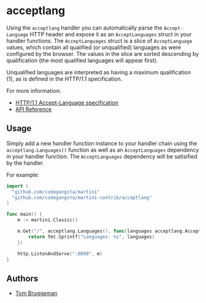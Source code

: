 # acceptlang
Using the `acceptlang` handler you can automatically parse the `Accept-Language` HTTP header and expose it as an `AcceptLanguages` struct in your handler functions. The `AcceptLanguages` struct is a slice of `AcceptLanguage` values, which contain all qualified (or unqualified) languages as were configured by the browser. The values in the slice are sorted descending by qualification (the most qualified languages will appear first).

Unqualified languages are interpreted as having a maximum qualification (1), as is defined in the HTTP/1.1 specification.

For more information:
* [HTTP/1.1 Accept-Language specification](http://www.w3.org/Protocols/rfc2616/rfc2616-sec14.html#sec14.4) 
* [API Reference](http://godoc.org/github.com/codegangsta/martini-contrib/acceptlang)

## Usage
Simply add a new handler function instance to your handler chain using the `acceptlang.Languages()` function as well as an `AcceptLanguages` dependency in your handler function. The `AcceptLanguages` dependency will be satisified by the handler.

For example:

```go
import (
  "github.com/codegangsta/martini"
  "github.com/codegangsta/martini-contrib/acceptlang"
)

func main() {
    m := martini.Classic()

    m.Get("/", acceptlang.Languages(), func(languages acceptlang.AcceptLanguages) string {
        return fmt.Sprintf("Languages: %s", languages)
    })

    http.ListenAndServe(":8090", m)
}
```

## Authors
* [Tom Bruggeman](http://github.com/tmbrggmn)